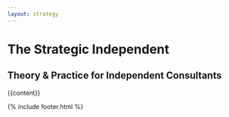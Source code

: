 ```yaml
---
layout: strategy
---
```


<div class="mw9 center lh-copy f4 postcontainer ph3 ph6-l">
<div class="pt4 pt5-l w-two-thirds-ns">

<h1 class="f2 f1-l fw8 lh-solid mv1 posttitle">The Strategic Independent</h1>

<h2 class="f3 fw3 lh-copy mv1 subtitle">Theory & Practice for Independent Consultants</h2>


</div>


<div class="w-two-thirds-ns">

{{content}}
                    

</div>
</div>


{% include footer.html %}